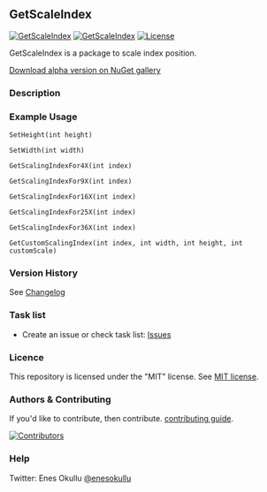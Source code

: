 ## GetScaleIndex
[![GetScaleIndex](https://img.shields.io/nuget/v/GetScaleIndex.svg)](https://www.nuget.org/packages/GetScaleIndex/) [![GetScaleIndex](https://img.shields.io/nuget/dt/GetScaleIndex.svg)](https://www.nuget.org/packages/GetScaleIndex/) [![License](https://img.shields.io/github/license/meokullu/GetScaleIndex.svg)](https://github.com/meokullu/GetScaleIndex/blob/master/LICENSE)

GetScaleIndex is a package to scale index position.

[Download alpha version on NuGet gallery](https://www.nuget.org/packages/GetScaleIndex/)

### Description

### Example Usage
```
SetHeight(int height)
```
```
SetWidth(int width)
```
```
GetScalingIndexFor4X(int index)
```
```
GetScalingIndexFor9X(int index)
```
```
GetScalingIndexFor16X(int index)
```
```
GetScalingIndexFor25X(int index)
```
```
GetScalingIndexFor36X(int index)
```
```
GetCustomScalingIndex(int index, int width, int height, int customScale)
```

### Version History
See [Changelog](https://github.com/meokullu/GetScaleIndex/blob/master/CHANGELOG.md)

### Task list
* Create an issue or check task list: [Issues](https://github.com/meokullu/GetScaleIndex/issues)

### Licence
This repository is licensed under the "MIT" license. See [MIT license](https://github.com/meokullu/GetScaleIndex/blob/master/LICENSE).

### Authors & Contributing

If you'd like to contribute, then contribute. [contributing guide](https://github.com/meokullu/GetScaleIndex/blob/master/CONTRIBUTING.md).

[![Contributors](https://contrib.rocks/image?repo=meokullu/GetScaleIndex)](https://github.com/meokullu/GetScaleIndex/graphs/contributors)

### Help
Twitter: Enes Okullu [@enesokullu](https://twitter.com/EnesOkullu)